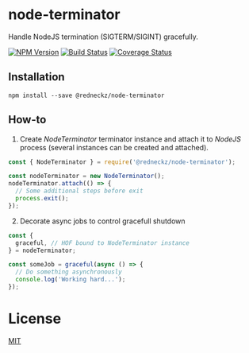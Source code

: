 # node-terminator

Handle NodeJS termination (SIGTERM/SIGINT) gracefully.

[![NPM Version][npm-image]][npm-url]
[![Build Status][travis-image]][travis-url]
[![Coverage Status][coveralls-image]][coveralls-url]

## Installation

```shell
npm install --save @redneckz/node-terminator
```

## How-to

1. Create *NodeTerminator* terminator instance and attach it to *NodeJS* process (several instances can be created and attached).

```javascript
const { NodeTerminator } = require('@redneckz/node-terminator');

const nodeTerminator = new NodeTerminator();
nodeTerminator.attach(() => {
  // Some additional steps before exit
  process.exit();
});
```

2. Decorate async jobs to control gracefull shutdown

```javascript
const {
  graceful, // HOF bound to NodeTerminator instance
} = nodeTerminator;

const someJob = graceful(async () => {
  // Do something asynchronously
  console.log('Working hard...');
});
```

# License

[MIT](http://vjpr.mit-license.org)

[npm-image]: https://badge.fury.io/js/%40redneckz%2Fnode-terminator.svg
[npm-url]: https://www.npmjs.com/package/%40redneckz%2Fnode-terminator
[travis-image]: https://travis-ci.org/redneckz/node-terminator.svg?branch=master
[travis-url]: https://travis-ci.org/redneckz/node-terminator
[coveralls-image]: https://coveralls.io/repos/github/redneckz/node-terminator/badge.svg?branch=master
[coveralls-url]: https://coveralls.io/github/redneckz/node-terminator?branch=master
